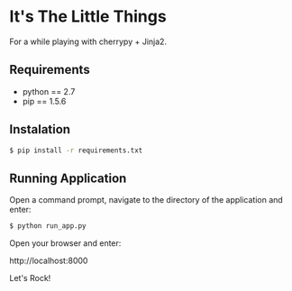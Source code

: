 It's The Little Things
======================

For a while playing with cherrypy + Jinja2.

Requirements
------------

 - python == 2.7
 - pip == 1.5.6


Instalation
-----------

```bash
$ pip install -r requirements.txt
```


Running Application
-------------------

Open a command prompt, navigate to the directory of the application and enter: 

```bash
$ python run_app.py
```

Open your browser and enter:

  http://localhost:8000

Let's Rock!
